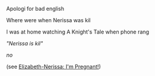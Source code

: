 <!-- title: Nerissa Ravencroft -->
<!-- status: Dead -->

Apologi for bad english

Where were when Nerissa was kil

I was at home watching A Knight's Tale when phone rang

_"Nerissa is kil"_

_no_

(see [Elizabeth-Nerissa: I'm Pregnant!](#edge:liz-nerissa))